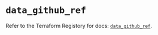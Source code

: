 # `data_github_ref`

Refer to the Terraform Registory for docs: [`data_github_ref`](https://registry.terraform.io/providers/integrations/github/5.31.0/docs/data-sources/ref).
